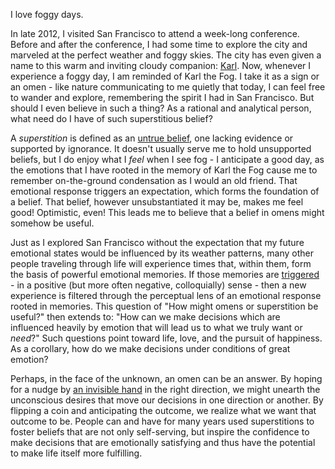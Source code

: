 I love foggy days.

In late 2012, I visited San Francisco to attend a week-long conference. Before and after the conference, I had some time to explore the city and marveled at the perfect weather and foggy skies. The city has even given a name to this warm and inviting cloudy companion: [Karl](https://twitter.com/karlthefog). Now, whenever I experience a foggy day, I am reminded of Karl the Fog. I take it as a sign or an omen - like nature communicating to me quietly that today, I can feel free to wander and explore, remembering the spirit I had in San Francisco. But should I even believe in such a thing? As a rational and analytical person, what need do I have of such superstitious belief?

A *superstition* is defined as an [untrue belief](https://www.merriam-webster.com/dictionary/superstition), one lacking evidence or supported by ignorance. It doesn't usually serve me to hold unsupported beliefs, but I do enjoy what I *feel* when I see fog - I anticipate a good day, as the emotions that I have rooted in the memory of Karl the Fog cause me to remember on-the-ground condensation as I would an old friend. That emotional response triggers an expectation, which forms the foundation of a belief. That belief, however unsubstantiated it may be, makes me feel good! Optimistic, even! This leads me to believe that a belief in omens might somehow be useful.

Just as I explored San Francisco without the expectation that my future emotional states would be influenced by its weather patterns, many other people traveling through life will experience times that, within them, form the basis of powerful emotional memories. If those memories are [triggered](https://www.merriam-webster.com/dictionary/trigger) - in a positive (but more often negative, colloquially) sense - then a new experience is filtered through the perceptual lens of an emotional response rooted in memories. This question of "How might omens or superstition be useful?" then extends to: "How can we make decisions which are influenced heavily by emotion that will lead us to what we truly want or *need*?" Such questions point toward life, love, and the pursuit of happiness. As a corollary, how do we make decisions under conditions of great emotion?

Perhaps, in the face of the unknown, an omen can be an answer. By hoping for a nudge by [an invisible hand](https://www.investopedia.com/terms/i/invisiblehand.asp) in the right direction, we might unearth the unconscious desires that move our decisions in one direction or another. By flipping a coin and anticipating the outcome, we realize what we want that outcome to be. People can and have for many years used superstitions to foster beliefs that are not only self-serving, but inspire the confidence to make decisions that are emotionally satisfying and thus have the potential to make life itself more fulfilling.